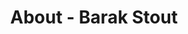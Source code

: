 ---
id: barak_stout
permalink: "/about/barak_stout"
full_name: Barak Stout
title: About - Barak Stout
role: Sr. DevSecOps Engineer
image: Barak.jpg
about: Barak is a Sr. DevSecOps Engineer with a passion for simplifying complex tasks
  such as security, testing, developer happiness, and governance using automation.
  He also leads Raft's open source collaboration efforts. In his not-so-spare time
  he enjoys running and cooking. Barak is working on his master's in computer
  science from Georgia Tech's OMSCS program.
github: https://github.com/BarakStout
linkedin: https://www.linkedin.com/in/barak-stout/
featimg: "/assets/aboutBanner1.jpg"
layout: about/profile
---